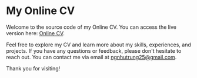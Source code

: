 # My Online CV

Welcome to the source code of my Online CV. You can access the live version here: [Online CV](https://michino25.github.io/online-cv/).

Feel free to explore my CV and learn more about my skills, experiences, and projects. If you have any questions or feedback, please don't hesitate to reach out. You can contact me via email at ngnhutrung25@gmail.com.

Thank you for visiting!
